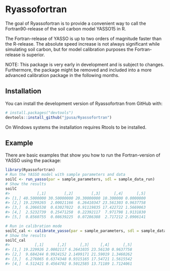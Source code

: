
<!-- README.md is generated from README.Rmd. Please edit that file -->

# Ryassofortran

<!-- badges: start -->

<!-- badges: end -->

The goal of Ryassofortran is to provide a convenient way to call the
Fortran90-release of the soil carbon model YASSO15 in R.

The Fortran-release of YASSO is up to two orders of magnitude faster
than the R-release. The absolute speed increase is not always
significant while simulating soil carbon, but for model calibration
purposes the Fortran-release is superior.

NOTE: This package is very early in development and is subject to
changes. Furthermore, the package might be removed and included into a
more advanced calibration package in the following months.

## Installation

You can install the development version of Ryassofortran from GitHub
with:

``` r
# install.packages("devtools")
devtools::install_github("jpusa/Ryassofortran")
```

On Windows systems the installation requires Rtools to be installed.

## Example

There are basic examples that show you how to run the Fortran-version of
YASSO using the package:

``` r
library(Ryassofortran)
# Run the YASSO model with sample parameters and data
soilC <- run_yasso(par = sample_parameters, sdl = sample_data_run)
# Show the results
soilC
#>            [,1]        [,2]        [,3]      [,4]      [,5]
#> [1,] 40.5000000 30.50000000 20.30000000 10.300000 0.0000000
#> [2,] 19.2299265  2.00021166  6.26410347 23.561303 0.9637758
#> [3,]  6.2066538  0.63027022  0.91119835 17.422722 1.5669063
#> [4,]  2.5232739  0.25471258  0.22392117  7.971798 1.9131830
#> [5,]  0.8560755  0.08639225  0.07286388  2.717212 2.0906141
```

``` r
# Run in calibration mode
soilC_cal <- calibrate_yasso(par = sample_parameters, sdl = sample_data_cal)
# Show the results
soilC_cal
#>           [,1]      [,2]      [,3]     [,4]      [,5]
#> [1,] 19.229926 2.0002117 6.2641035 23.56130 0.9637758
#> [2,]  9.684244 0.9924152 2.1499171 21.59019 1.3460262
#> [3,]  6.276065 0.6374348 0.9315165 17.54721 1.5615542
#> [4,]  4.512421 0.4564702 0.5012585 13.71189 1.7124061
```
